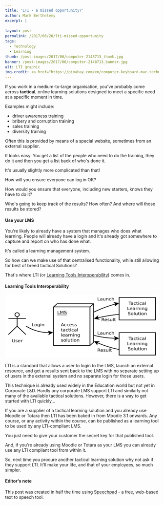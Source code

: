 ```yaml
---
title: 'LTI - a missed opportunity?'
author: Mark Berthelemy
excerpt: |

layout: post
permalink: /2017/06/20/lti-missed-opportunity
tags:
  - Technology
  - Learning
thumb: /post-images/2017/06/computer-2148713_thumb.jpg
banner: /post-images/2017/06/computer-2148713_banner.jpg
alt: LTI graphic
img-credit: <a href="https://pixabay.com/en/computer-keyboard-mac-technology-2148713/" target="_blank">Pixabay</a>
---
```

If you work in a medium-to-large organisation, you've probably come across **tactical**, online learning solutions designed to meet a specific need at a specific moment in time.

Examples might include:

- driver awareness training
- bribery and corruption training
- sales training
- diversity training

Often this is provided by means of a special website, sometimes from an external supplier.

It looks easy. You get a list of the people who need to do the training, they do it and then you get a list back of who's done it.

It's usually slightly more complicated than that!

How will you ensure everyone can log in OK?

How would you ensure that everyone, including new starters, knows they have to do it?

Who's going to keep track of the results? How often? And where will those results be stored?

#### Use your LMS

You're likely to already have a system that manages who does what learning. People will already have a login and it's already got somewhere to capture and report on who has done what.

It's called a learning management system.

So how can we make use of that centralised functionality, while still allowing for best of breed tactical Solutions?

That's where LTI (or <a href="https://www.imsglobal.org/activity/learning-tools-interoperability" target="_blank">Learning Tools Interoperability</a>) comes in.

#### Learning Tools Interoperability

<img width='600' src="/post-images/2017/06/lti-banner.svg" alt="LTI flow chart" />

LTI is a standard that allows a user to login to the LMS, launch an external resource, and get a results sent back to the LMS with no separate setting up of users in the external system and no separate login for those users.

This technique is already used widely in the Education world but not yet in Corporate L&amp;D. Hardly any corporate LMS support LTI and similarly not many of the available tactical solutions. However, there is a way to get started with LTI quickly...

If you are a supplier of a tactical learning solution and you already use Moodle or Totara then LTI has been baked in from Moodle 3.1 onwards. Any course, or any activity within the course, can be published as a learning tool to be used by any LTI-compliant LMS.

You just need to give your customer the secret key for that published tool.

And, if you're already using Moodle or Totara as your LMS you can already use any LTI compliant tool from within it.

So, next time you procure another tactical learning solution why not ask if they support LTI. It'll make your life, and that of your employees, so much simpler.

####  Editor's note

This post was created in half the time using <a href="https://speechpad.pw/" target="_blank">Speechpad</a> - a free, web-based text to speech tool.
